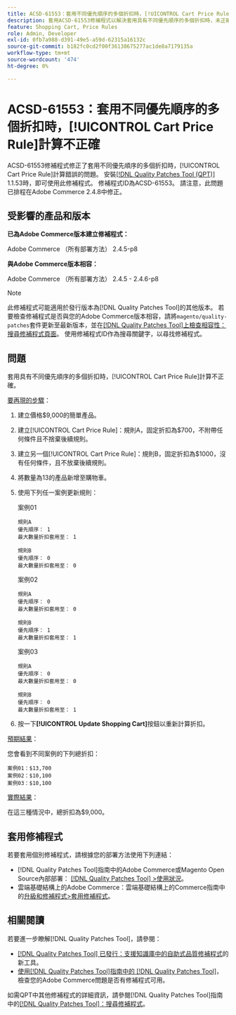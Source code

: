 ```yaml
---
title: ACSD-61553：套用不同優先順序的多個折扣時，[!UICONTROL Cart Price Rule]計算不正確
description: 套用ACSD-61553修補程式以解決套用具有不同優先順序的多個折扣時，未正確計算[!UICONTROL Cart Price Rule]的Adobe Commerce問題。
feature: Shopping Cart, Price Rules
role: Admin, Developer
exl-id: 0fb7a988-d391-49e5-a59d-62315a16132c
source-git-commit: b182fc0cd2f00f36138675277ac1de8a7179135a
workflow-type: tm+mt
source-wordcount: '474'
ht-degree: 0%

---
```


# ACSD-61553：套用不同優先順序的多個折扣時，[!UICONTROL Cart Price Rule]計算不正確

ACSD-61553修補程式修正了套用不同優先順序的多個折扣時，[!UICONTROL Cart Price Rule]計算錯誤的問題。 安裝[[!DNL Quality Patches Tool (QPT)]](https://experienceleague.adobe.com/en/docs/commerce-knowledge-base/kb/announcements/commerce-announcements/magento-quality-patches-released-new-tool-to-self-serve-quality-patches) 1.1.53時，即可使用此修補程式。 修補程式ID為ACSD-61553。 請注意，此問題已排程在Adobe Commerce 2.4.8中修正。

## 受影響的產品和版本

**已為Adobe Commerce版本建立修補程式：**

Adobe Commerce （所有部署方法） 2.4.5-p8

**與Adobe Commerce版本相容：**

Adobe Commerce （所有部署方法） 2.4.5 - 2.4.6-p8

>[!NOTE]
>
>此修補程式可能適用於發行版本為[!DNL Quality Patches Tool]的其他版本。 若要檢查修補程式是否與您的Adobe Commerce版本相容，請將`magento/quality-patches`套件更新至最新版本，並在[[!DNL Quality Patches Tool]上檢查相容性：搜尋修補程式頁面](https://experienceleague.adobe.com/tools/commerce-quality-patches/index.html)。 使用修補程式ID作為搜尋關鍵字，以尋找修補程式。

## 問題

套用具有不同優先順序的多個折扣時，[!UICONTROL Cart Price Rule]計算不正確。

<u>要再現的步驟</u>：

1. 建立價格$9,000的簡單產品。
1. 建立[!UICONTROL Cart Price Rule]：規則A，固定折扣為$700，不附帶任何條件且不捨棄後續規則。
1. 建立另一個[!UICONTROL Cart Price Rule]：規則B，固定折扣為$1000，沒有任何條件，且不放棄後續規則。
1. 將數量為13的產品新增至購物車。
1. 使用下列任一案例更新規則：

   案例01

       規則A
       優先順序： 1
       最大數量折扣套用至： 1
       
       規則B
       優先順序： 0
       最大數量折扣套用至： 0
   
   案例02

       規則A
       優先順序： 0
       最大數量折扣套用至： 0
       
       規則B
       優先順序： 1
       最大數量折扣套用至： 1
   
   案例03

       規則A
       優先順序： 0
       最大數量折扣套用至： 0
       
       規則B
       優先順序： 0
       最大數量折扣套用至： 1
   
1. 按一下&#x200B;**[!UICONTROL Update Shopping Cart]**&#x200B;按鈕以重新計算折扣。

<u>預期結果</u>：

您會看到不同案例的下列總折扣：

    案例01：$13,700
    案例02：$10,100
    案例03：$10,100

<u>實際結果</u>：

在這三種情況中，總折扣為$9,000。

## 套用修補程式

若要套用個別修補程式，請根據您的部署方法使用下列連結：

* [!DNL Quality Patches Tool]指南中的Adobe Commerce或Magento Open Source內部部署： [[!DNL Quality Patches Tool] >使用狀況](/help/tools/quality-patches-tool/usage.md)。
* 雲端基礎結構上的Adobe Commerce：雲端基礎結構上的Commerce指南中的[升級和修補程式>套用修補程式](https://experienceleague.adobe.com/docs/commerce-cloud-service/user-guide/develop/upgrade/apply-patches.html)。

## 相關閱讀

若要進一步瞭解[!DNL Quality Patches Tool]，請參閱：

* [[!DNL Quality Patches Tool] 已發行：支援知識庫中的自助式品質修補程式](https://experienceleague.adobe.com/en/docs/commerce-knowledge-base/kb/announcements/commerce-announcements/magento-quality-patches-released-new-tool-to-self-serve-quality-patches)的新工具。
* [使用[!DNL Quality Patches Tool]指南中的 [!DNL Quality Patches Tool]](/help/tools/quality-patches-tool/patches-available-in-qpt/check-patch-for-magento-issue-with-magento-quality-patches.md)，檢查您的Adobe Commerce問題是否有修補程式可用。

如需QPT中其他修補程式的詳細資訊，請參閱[!DNL Quality Patches Tool]指南中的[[!DNL Quality Patches Tool]：搜尋修補程式](https://experienceleague.adobe.com/tools/commerce-quality-patches/index.html)。
